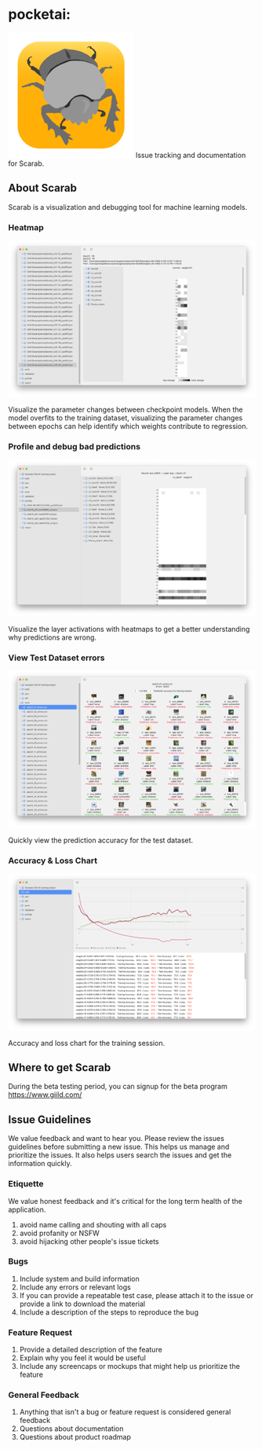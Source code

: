 # pocketai: 

![Scarab Icon](https://github.com/giild/ScarabApp/blob/main/images/kscarab_bw_256_icon.png)
Issue tracking and documentation for Scarab.

## About Scarab
Scarab is a visualization and debugging tool for machine learning models. 

### Heatmap

![Diff between checkpoint Heatmap](./screenshot/diff_heatmap.png)

Visualize the parameter changes between checkpoint models. When the model overfits to the training dataset, visualizing the parameter changes between epochs can help identify which weights contribute to regression.

### Profile and debug bad predictions

![Layer Activation Output](./screenshot/profile_activation_heatmap.png)

Visualize the layer activations with heatmaps to get a better understanding why predictions are wrong.

### View Test Dataset errors

![Test Dataset errors](./screenshot/epoch_test_img_report.png)

Quickly view the prediction accuracy for the test dataset.

### Accuracy & Loss Chart

![Training accuracy and Loss](./screenshot/hdf5_model_list.png)

Accuracy and loss chart for the training session.

## Where to get Scarab
During the beta testing period, you can signup for the beta program https://www.giild.com/

## Issue Guidelines
We value feedback and want to hear you. Please review the issues guidelines before submitting a new issue. This helps us manage and prioritize the issues. It also helps users search the issues and get the information quickly.

### Etiquette

We value honest feedback and it's critical for the long term health of the application. 

1. avoid name calling and shouting with all caps
2. avoid profanity or NSFW
3. avoid hijacking other people's issue tickets

### Bugs

1. Include system and build information
2. Include any errors or relevant logs
3. If you can provide a repeatable test case, please attach it to the issue or provide a link to download the material
4. Include a description of the steps to reproduce the bug

### Feature Request

1. Provide a detailed description of the feature
2. Explain why you feel it would be useful
3. Include any screencaps or mockups that might help us prioritize the feature

### General Feedback

1. Anything that isn't a bug or feature request is considered general feedback
2. Questions about documentation
3. Questions about product roadmap
   
